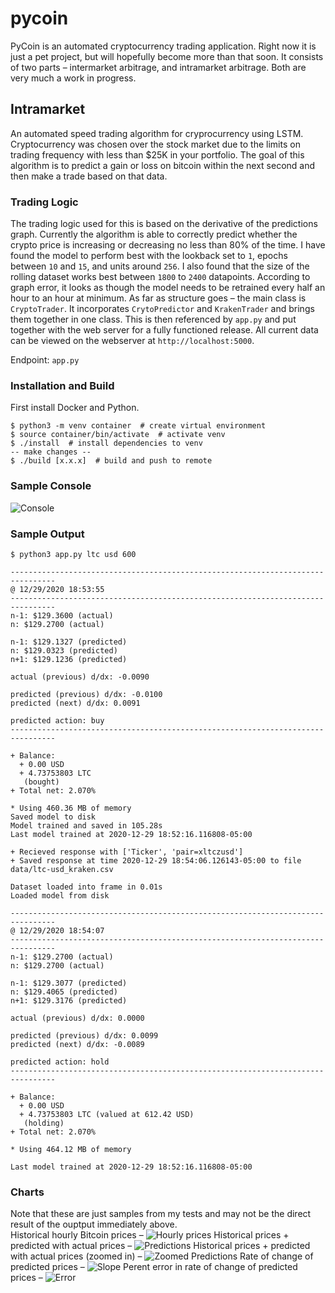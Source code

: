 # pycoin

PyCoin is an automated cryptocurrency trading application. Right now it is just a pet project, but will hopefully become more than that soon. It consists of two parts – intermarket arbitrage, and intramarket arbitrage. Both are very much a work in progress.

## Intramarket

An automated speed trading algorithm for cryprocurrency using LSTM. Cryptocurrency was chosen over the stock market due to the limits on trading frequency with less than $25K in your portfolio. The goal of this algorithm is to predict a gain or loss on bitcoin within the next second and then make a trade based on that data.

### Trading Logic

The trading logic used for this is based on the derivative of the predictions graph. Currently the algorithm is able to correctly predict whether the crypto price is increasing or decreasing no less than 80% of the time. I have found the model to perform best with the lookback set to `1`, epochs between `10` and `15`, and units around `256`. I also found that the size of the rolling dataset works best between `1800` to `2400` datapoints. According to graph error, it looks as though the model needs to be retrained every half an hour to an hour at minimum. As far as structure goes – the main class is `CryptoTrader`. It incorporates `CrytoPredictor` and `KrakenTrader` and brings them together in one class. This is then referenced by `app.py` and put together with the web server for a fully functioned release. All current data can be viewed on the webserver at `http://localhost:5000`.

Endpoint: `app.py`

### Installation and Build

First install Docker and Python.

```
$ python3 -m venv container  # create virtual environment
$ source container/bin/activate  # activate venv
$ ./install  # install dependencies to venv
-- make changes --
$ ./build [x.x.x]  # build and push to remote
```

### Sample Console

![Console](chart/console.png)

### Sample Output
```
$ python3 app.py ltc usd 600

--------------------------------------------------------------------------------
@ 12/29/2020 18:53:55
--------------------------------------------------------------------------------
n-1: $129.3600 (actual)
n: $129.2700 (actual)

n-1: $129.1327 (predicted)
n: $129.0323 (predicted)
n+1: $129.1236 (predicted)

actual (previous) d/dx: -0.0090

predicted (previous) d/dx: -0.0100
predicted (next) d/dx: 0.0091

predicted action: buy
-------------------------------------------------------------------------------- 

+ Balance:
  + 0.00 USD
  + 4.73753803 LTC
   (bought)
+ Total net: 2.070%

* Using 460.36 MB of memory
Saved model to disk
Model trained and saved in 105.28s
Last model trained at 2020-12-29 18:52:16.116808-05:00

+ Recieved response with ['Ticker', 'pair=xltczusd']
+ Saved response at time 2020-12-29 18:54:06.126143-05:00 to file data/ltc-usd_kraken.csv

Dataset loaded into frame in 0.01s
Loaded model from disk

--------------------------------------------------------------------------------
@ 12/29/2020 18:54:07
--------------------------------------------------------------------------------
n-1: $129.2700 (actual)
n: $129.2700 (actual)

n-1: $129.3077 (predicted)
n: $129.4065 (predicted)
n+1: $129.3176 (predicted)

actual (previous) d/dx: 0.0000

predicted (previous) d/dx: 0.0099
predicted (next) d/dx: -0.0089

predicted action: hold
-------------------------------------------------------------------------------- 

+ Balance:
  + 0.00 USD
  + 4.73753803 LTC (valued at 612.42 USD)
   (holding)
+ Total net: 2.070%

* Using 464.12 MB of memory

Last model trained at 2020-12-29 18:52:16.116808-05:00
```

### Charts
Note that these are just samples from my tests and may not be the direct result of the ouptput immediately above.<br>
Historical hourly Bitcoin prices –
![Hourly prices](chart/hourly_prices.png)
Historical prices + predicted with actual prices –
![Predictions](chart/predictions.png)
Historical prices + predicted with actual prices (zoomed in) –
![Zoomed Predictions](chart/predictions_zoomed.png)
Rate of change of predicted prices –
![Slope](chart/slope.png)
Perent error in rate of change of predicted prices –
![Error](chart/error.png)

<!-- 
## Intermarket

This side of pycoin will scan given markets for each's crypto price, make a decision on the greatest difference between the two, buy at the lowest, and sell at the highest – all with in the same moment.

Example call for prices: 
```
Asking for BTC on binanceusa...
Asking for BTC on bittrex...
Asking for BTC on kraken...
Asking for BTC on bitfinex...
Asking for BTC on bitstamp...
Asking for BTC on gemini...
At 2020-12-11 10:19:47.768476
{
  "binanceusa": 18058.85,
  "bittrex": 18073.28,
  "kraken": 18070.1,
  "bitfinex": 18087.0,
  "bitstamp": 18070.29,
  "gemini": 18074.83
}
Lowest = binanceusa at $18058.85
Highest = bitfinex at $18087.0
Gross difference => $28.15

Testing ROI per transaction
-----------------------------
Net ROI w/ $10 invested => $0.0255
Net ROI w/ $20 invested => $0.0511
Net ROI w/ $30 invested => $0.0766
Net ROI w/ $40 invested => $0.1021
Net ROI w/ $50 invested => $0.1276
Net ROI w/ $60 invested => $0.1532
Net ROI w/ $70 invested => $0.1787
Net ROI w/ $80 invested => $0.2042
Net ROI w/ $90 invested => $0.2298
Net ROI w/ $100 invested => $0.2553
...Net ROI w/ $500 invested => $1.2764
...Net ROI w/ $1000 invested => $2.5528
...Net ROI w/ $3000 invested => $7.6585
...Net ROI w/ $9000 invested => $22.9754
```

Keep in mind this is meant to be traded up to every 10 seconds, so these values compounded == $$$. Or, at least $.
-->